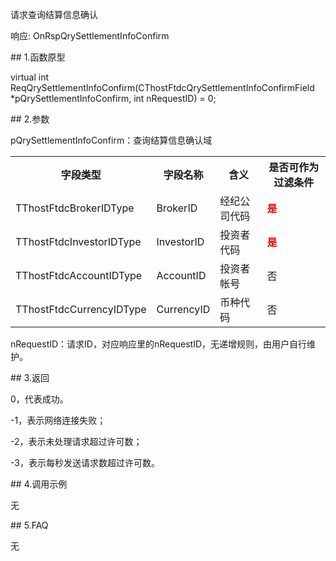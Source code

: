 <p>请求查询结算信息确认</p>
<p>响应: OnRspQrySettlementInfoConfirm</p>
<span class="anchor" id="e183738e-0bfc-4366-8c11-5440b91882c0"></span>
## 1.函数原型
<p>virtual int ReqQrySettlementInfoConfirm(CThostFtdcQrySettlementInfoConfirmField *pQrySettlementInfoConfirm, int nRequestID) = 0;</p>
<span class="anchor" id="3f35c15a-26e4-42cd-b9ad-291627d6e639"></span>
## 2.参数
<p>pQrySettlementInfoConfirm：查询结算信息确认域</p>
<table><tr><th style="TEXT-ALIGN: center;">字段类型</th><th style="TEXT-ALIGN: center;">字段名称</th><th style="TEXT-ALIGN: center;">含义</th><th style="TEXT-ALIGN: center;">是否可作为过滤条件</th></tr><tr><td style="TEXT-ALIGN: left;">TThostFtdcBrokerIDType</td>
<td style="TEXT-ALIGN: left;">BrokerID</td>
<td style="TEXT-ALIGN: left;">经纪公司代码</td>
<td style="TEXT-ALIGN: left;"><strong><font color="#FF0000">是</font></strong></td>
</tr>
<tr><td style="TEXT-ALIGN: left;">TThostFtdcInvestorIDType</td>
<td style="TEXT-ALIGN: left;">InvestorID</td>
<td style="TEXT-ALIGN: left;">投资者代码</td>
<td style="TEXT-ALIGN: left;"><strong><font color="#FF0000">是</font></strong></td>
</tr>
<tr><td style="TEXT-ALIGN: left;">TThostFtdcAccountIDType</td>
<td style="TEXT-ALIGN: left;">AccountID</td>
<td style="TEXT-ALIGN: left;">投资者帐号</td>
<td style="TEXT-ALIGN: left;">否</td>
</tr>
<tr><td style="TEXT-ALIGN: left;">TThostFtdcCurrencyIDType</td>
<td style="TEXT-ALIGN: left;">CurrencyID</td>
<td style="TEXT-ALIGN: left;">币种代码</td>
<td style="TEXT-ALIGN: left;">否</td>
</tr>
</table>
<p>nRequestID：请求ID，对应响应里的nRequestID，无递增规则，由用户自行维护。</p>
<span class="anchor" id="da6b478b-a98f-4145-a192-de482d72edc4"></span>
## 3.返回
<p>0，代表成功。</p>
<p>-1，表示网络连接失败；</p>
<p>-2，表示未处理请求超过许可数；</p>
<p>-3，表示每秒发送请求数超过许可数。</p>
<span class="anchor" id="5250ec2f-b33e-4fe2-ad49-9095752eb83e"></span>
## 4.调用示例
<p>无</p>
<span class="anchor" id="e8ccbbb1-9405-44bb-a270-776ec0562043"></span>
## 5.FAQ
<p>无</p>
